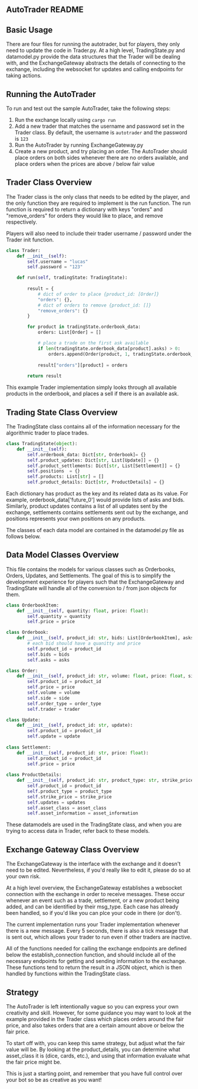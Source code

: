 ## AutoTrader README

## Basic Usage

There are four files for running the autotrader, but for players, they only need to update the code in Trader.py. At a high level, TradingState.py and datamodel.py provide the data structures that the Trader will be dealing with, and the ExchangeGateway abstracts the details of connecting to the exchange, including the websocket for updates and calling endpoints for taking actions.

## Running the AutoTrader

To run and test out the sample AutoTrader, take the following steps:

1. Run the exchange locally using `cargo run`
2. Add a new trader that matches the username and password set in the Trader class. By default, the username is `autotrader` and the password is `123`
3. Run the AutoTrader by running ExchangeGateway.py
4. Create a new product, and try placing an order. The AutoTrader should place orders on both sides whenever there are no orders available, and place orders when the prices are above / below fair value

## Trader Class Overview

The Trader class is the only class that needs to be edited by the player, and the only function they are required to implement is the run function. The run function is required to return a dictionary with keys "orders" and "remove_orders" for orders they would like to place, and remove respectively.

Players will also need to include their trader username / password under the Trader init function.

```python
class Trader:
    def __init__(self):
        self.username = "lucas"
        self.password = "123"

    def run(self, tradingState: TradingState):
        
        result = {
            # dict of order to place {product_id: [Order]}
            "orders": {},
            # dict of orders to remove {product_id: []}
            "remove_orders": {}
        }

        for product in tradingState.orderbook_data:
            orders: List[Order] = []

            # place a trade on the first ask available
            if len(tradingState.orderbook_data[product].asks) > 0:
                orders.append(Order(product, 1, tradingState.orderbook_data[product].asks[0]['price'], 0, 1, self.username))
            
            result["orders"][product] = orders
        
        return result
```

This example Trader implementation simply looks through all available products in the orderbook, and places a sell if there is an available ask.

## Trading State Class Overview

The TradingState class contains all of the information necessary for the algorithmic trader to place trades. 

```python
class TradingState(object):    
    def __init__(self):
        self.orderbook_data: Dict[str, Orderbook]= {}
        self.product_updates: Dict[str, List[Update]] = {}
        self.product_settlements: Dict[str, List[Settlement]] = {}
        self.positions  = {}
        self.products: List[str] = []
        self.product_details: Dict[str, ProductDetails] = {}
```

Each dictionary has product as the key and its related data as its value. For example, orderbook_data['future_0'] would provide lists of asks and bids. Similarly, product updates contains a list of all updates sent by the exchange, settlements contains settlements sent out by the exchange, and positions represents your own positions on any products. 

The classes of each data model are contained in the datamodel.py file as follows below.

## Data Model Classes Overview

This file contains the models for various classes such as Orderbooks, Orders, Updates, and Settlements. The goal of this is to simplify the development experience for players such that the ExchangeGateway and TradingState will handle all of the conversion to / from json objects for them.

```python
class OrderbookItem:
    def __init__(self, quantity: float, price: float):
        self.quantity = quantity
        self.price = price

class Orderbook:
    def __init__(self, product_id: str, bids: List[OrderbookItem], asks: List[OrderbookItem]):
        # each bid should have a quanitty and price
        self.product_id = product_id
        self.bids = bids
        self.asks = asks

class Order:
    def __init__(self, product_id: str, volume: float, price: float, side: Side, order_type: OrderType, trader: str):
        self.product_id = product_id
        self.price = price
        self.volume = volume
        self.side = side
        self.order_type = order_type   
        self.trader = trader

class Update:
    def __init__(self, product_id: str, update):
        self.product_id = product_id
        self.update = update
    
class Settlement:
    def __init__(self, product_id: str, price: float):
        self.product_id = product_id
        self.price = price
    
class ProductDetails:
    def __init__(self, product_id: str, product_type: str, strike_price: float, updates: float, asset_class: str, asset_information: str):
        self.product_id = product_id
        self.product_type = product_type
        self.strike_price = strike_price
        self.updates = updates
        self.asset_class = asset_class
        self.asset_information = asset_information
```

These datamodels are used in the TradingState class, and when you are trying to access data in Trader, refer back to these models.

## Exchange Gateway Class Overview

The ExchangeGateway is the interface with the exchange and it doesn't need to be edited. Nevertheless, if you'd really like to edit it, please do so at your own risk. 

At a high level overview, the ExchangeGateway establishes a websocket connection with the exchange in order to receive messages. These occur whenever an event such as a trade, settlement, or a new product being added, and can be identified by their msg_type. Each case has already been handled, so if you'd like you can plce your code in there (or don't). 

The current implementation runs your Trader implementation whenever there is a new message. Every 5 seconds, there is also a tick message that is sent out, which allows your trader to run even if other traders are inactive. 

All of the functions needed for calling the exchange endpoints are defined below the establish_connection function, and should include all of the necessary endpoints for getting and sending information to the exchange. These functions tend to return the result in a JSON object, which is then handled by functions within the TradingState class.

## Strategy

The AutoTrader is left intentionally vague so you can express your own creativity and skill. However, for some guidance you may want to look at the example provided in the Trader class which places orders around the fair price, and also takes orders that are a certain amount above or below the fair price. 

To start off with, you can keep this same strategy, but adjust what the fair value will be. By looking at the product_details, you can determine what asset_class it is (dice, cards, etc.), and using that information evaluate what the fair price might be. 

This is just a starting point, and remember that you have full control over your bot so be as creative as you want!